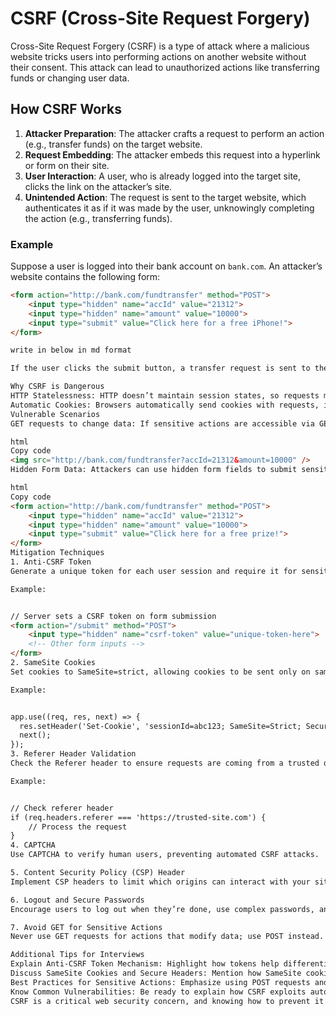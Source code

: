 # CSRF (Cross-Site Request Forgery)

Cross-Site Request Forgery (CSRF) is a type of attack where a malicious website tricks users into performing actions on another website without their consent. This attack can lead to unauthorized actions like transferring funds or changing user data.

## How CSRF Works

1. **Attacker Preparation**: The attacker crafts a request to perform an action (e.g., transfer funds) on the target website.
2. **Request Embedding**: The attacker embeds this request into a hyperlink or form on their site.
3. **User Interaction**: A user, who is already logged into the target site, clicks the link on the attacker’s site.
4. **Unintended Action**: The request is sent to the target website, which authenticates it as if it was made by the user, unknowingly completing the action (e.g., transferring funds).

### Example

Suppose a user is logged into their bank account on `bank.com`. An attacker’s website contains the following form:

```html
<form action="http://bank.com/fundtransfer" method="POST">
    <input type="hidden" name="accId" value="21312">
    <input type="hidden" name="amount" value="10000">
    <input type="submit" value="Click here for a free iPhone!">
</form>

write in below in md format

If the user clicks the submit button, a transfer request is sent to the bank using their logged-in session, potentially transferring money to the attacker’s account without the user’s knowledge.

Why CSRF is Dangerous
HTTP Statelessness: HTTP doesn’t maintain session states, so requests may look the same to the server whether they come from the user or a malicious site.
Automatic Cookies: Browsers automatically send cookies with requests, including those triggered by a CSRF attack, making it easy to perform actions using the user’s session.
Vulnerable Scenarios
GET requests to change data: If sensitive actions are accessible via GET requests, attackers can embed them in images or links.

html
Copy code
<img src="http://bank.com/fundtransfer?accId=21312&amount=10000" />
Hidden Form Data: Attackers can use hidden form fields to submit sensitive data.

html
Copy code
<form action="http://bank.com/fundtransfer" method="POST">
    <input type="hidden" name="accId" value="21312">
    <input type="hidden" name="amount" value="10000">
    <input type="submit" value="Click here for a free prize!">
</form>
Mitigation Techniques
1. Anti-CSRF Token
Generate a unique token for each user session and require it for sensitive actions. The server validates the token with each request.

Example:


// Server sets a CSRF token on form submission
<form action="/submit" method="POST">
    <input type="hidden" name="csrf-token" value="unique-token-here">
    <!-- Other form inputs -->
</form>
2. SameSite Cookies
Set cookies to SameSite=strict, allowing cookies to be sent only on same-origin requests.

Example:


app.use((req, res, next) => {
  res.setHeader('Set-Cookie', 'sessionId=abc123; SameSite=Strict; Secure');
  next();
});
3. Referer Header Validation
Check the Referer header to ensure requests are coming from a trusted origin.

Example:


// Check referer header
if (req.headers.referer === 'https://trusted-site.com') {
    // Process the request
}
4. CAPTCHA
Use CAPTCHA to verify human users, preventing automated CSRF attacks.

5. Content Security Policy (CSP) Header
Implement CSP headers to limit which origins can interact with your site, blocking untrusted requests.

6. Logout and Secure Passwords
Encourage users to log out when they’re done, use complex passwords, and avoid allowing multiple simultaneous logins from different devices.

7. Avoid GET for Sensitive Actions
Never use GET requests for actions that modify data; use POST instead.

Additional Tips for Interviews
Explain Anti-CSRF Token Mechanism: Highlight how tokens help differentiate between legitimate and CSRF requests by requiring a unique token per request.
Discuss SameSite Cookies and Secure Headers: Mention how SameSite cookies prevent cross-origin requests and why Secure headers are crucial for sensitive data.
Best Practices for Sensitive Actions: Emphasize using POST requests and CAPTCHA for sensitive operations.
Know Common Vulnerabilities: Be ready to explain how CSRF exploits automatic authentication cookies and HTTP’s statelessness to perform unauthorized actions.
CSRF is a critical web security concern, and knowing how to prevent it is essential for securing user data and interactions on your web applications.